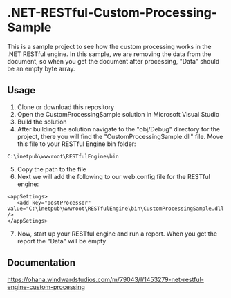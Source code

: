 # .NET-RESTful-Custom-Processing-Sample
This is a sample project to see how the custom processing works in the .NET RESTful engine. In this sample, we are removing the data from the document, so when you get the document after processing, "Data" should be an empty byte array.

## Usage
1. Clone or download this repository
2. Open the CustomProcessingSample solution in Microsoft Visual Studio
3. Build the solution
4. After building the solution navigate to the "obj/Debug" directory for the project, there you will find the "CustomProcessingSample.dll" file. Move this file to your RESTful Engine bin folder:
```
C:\inetpub\wwwroot\RESTfulEngine\bin
```
5. Copy the path to the file
6. Next we will add the following to our web.config file for the RESTful engine:
```
<appSettings>
   <add key="postProcessor" value="C:\inetpub\wwwroot\RESTfulEngine\bin\CustomProcessingSample.dll!CustomProcessingSample.CustomProcessor" />
</appSetings>
```
7. Now, start up your RESTful engine and run a report. When you get the report the "Data" will be empty

## Documentation 
https://ohana.windwardstudios.com/m/79043/l/1453279-net-restful-engine-custom-processing
